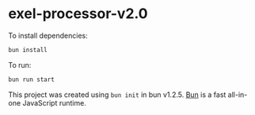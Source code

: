 # exel-processor-v2.0

To install dependencies:

```bash
bun install
```

To run:

```bash
bun run start
```

This project was created using `bun init` in bun v1.2.5. [Bun](https://bun.sh) is a fast all-in-one JavaScript runtime.
